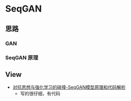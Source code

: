 # SeqGAN

## 思路

### GAN

### SeqGAN 原理

## View
+ [对抗思想与强化学习的碰撞-SeqGAN模型原理和代码解析](https://www.jianshu.com/p/de4e913e0580)
    + 写的很仔细，有代码